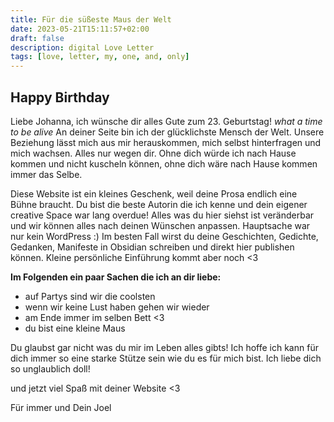 ```yaml
---
title: Für die süßeste Maus der Welt
date: 2023-05-21T15:11:57+02:00
draft: false
description: digital Love Letter 
tags: [love, letter, my, one, and, only]
---
```



## Happy Birthday 

Liebe Johanna, 
ich wünsche dir alles Gute zum 23. Geburtstag! *what a time to be alive*
An deiner Seite bin ich der glücklichste Mensch der Welt. Unsere Beziehung lässt mich aus mir herauskommen, mich selbst hinterfragen und mich wachsen.
Alles nur wegen dir. Ohne dich würde ich nach Hause kommen und nicht kuscheln können, ohne dich wäre nach Hause kommen immer das Selbe.

Diese Website ist ein kleines Geschenk, weil deine Prosa endlich eine Bühne braucht. Du bist die beste Autorin die ich kenne und dein eigener creative Space war lang overdue!
Alles was du hier siehst ist veränderbar und wir können alles nach deinen Wünschen anpassen. Hauptsache war nur kein WordPress :)
Im besten Fall wirst du deine Geschichten, Gedichte, Gedanken, Manifeste in Obsidian schreiben und direkt hier publishen können. 
Kleine persönliche Einführung kommt aber noch <3

**Im Folgenden ein paar Sachen die ich an dir liebe:**
- auf Partys sind wir die coolsten
- wenn wir keine Lust haben gehen wir wieder
- am Ende immer im selben Bett <3
- du bist eine kleine Maus

Du glaubst gar nicht was du mir im Leben alles gibts! Ich hoffe ich kann für dich immer so eine starke Stütze sein wie du es für mich bist.
Ich liebe dich so unglaublich doll!

und jetzt viel Spaß mit deiner Website <3

Für immer und Dein 
Joel


